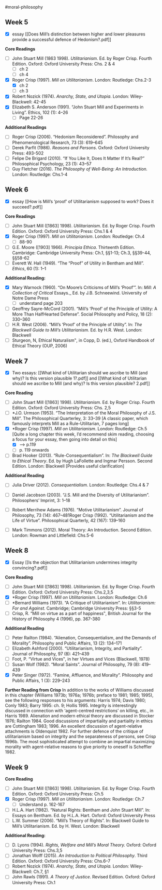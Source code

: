 #moral-philosophy 
## Week 5
- [x] essay [[Does Mill’s distinction between higher and lower pleasures provide a successful defence of Hedonism?.pdf]]

**Core Readings**
- [ ] John Stuart Mill (1863 1998). _Utilitarianism_. Ed. by Roger Crisp. Fourth Edition. Oxford: Oxford University Press: Chs. 2 & 4
	- [ ] ch 2
	- [ ] ch 4
- [x] Roger Crisp (1997). _Mill on Utilitarianism_. London: Routledge: Chs.2-3
	- [x] ch 2
	- [ ] ch 3
- [x] Robert Nozick (1974). _Anarchy, State, and Utopia_. London: Wiley-Blackwell: 42-45
- [x] Elizabeth S. Anderson (1991). “John Stuart Mill and Experiments in Living”. Ethics, 102 (1): 4–26
	- [ ] Page 22-26

**Additional Readings**
- [ ] Roger Crisp (2006). “Hedonism Reconsidered”. Philosophy and Phenomenological Research, 73 (3): 619–645
- [ ] Derek Parfit (1986). _Reasons and Persons_. Oxford: Oxford University Press: 493-502
- [ ] Felipe De Brigard (2010). “If You Like It, Does It Matter If It’s Real?” Philosophical Psychology, 23 (1): 43–57
- [ ] Guy Fletcher (2016). _The Philosophy of Well-Being: An Introduction._ London: Routledge: Chs.1-4

## Week 6
- [x] essay [[How is Mill’s ‘proof’ of Utilitarianism supposed to work? Does it succeed?.pdf]]

**Core Readings**
- [ ] John Stuart Mill ([1863] 1998). _Utilitarianism_. Ed. by Roger Crisp. Fourth Edition. Oxford: Oxford University Press: Chs.1 & 4
- [x] Roger Crisp (1997). _Mill on Utilitarianism_. London: Routledge: Ch.4
	- [ ] 88-90
- [ ] G.E. Moore ([1903] 1966). _Principia Ethica_. Thirteenth Edition. Cambridge: Cambridge University Press: Ch.1, §§1-13; Ch.3, §§39-44, §§58-62
- [ ] Everett W. Hall (1949). “The “Proof” of Utility in Bentham and Mill”. _Ethics_, 60 (1): 1–1

**Additional Reading:**
- [x] Mary Warnock (1960). “On Moore’s Criticisms of Mill’s ‘Proof’”. In: _Mill: A Collection of Critical_ Essays._ Ed. by J.B. Schneewind. University of Notre Dame Press
	- [ ] understand page 203
- [ ] Geoffrey Sayre-McCord (2001). “Mill’s ‘Proof’ of the Principle of Utility: A More Than HalfHearted Defense”. Social Philosophy and Policy, 18 (2): 330–360
- [ ] H.R. West (2006). “Mill’s ‘Proof’ of the Principle of Utility”. In: _The Blackwell Guide to Mill’s_ _Utilitarianism._ Ed. by H.R. West. London: Blackwell
- [ ] Sturgeon, N, Ethical Naturalism‟, in Copp, D. (ed.), Oxford Handbook of Ethical Theory (OUP, 2006)

## Week 7
- [x] Two essays: [[What kind of Utilitarian should we ascribe to Mill (and why)? Is this version plausible 1?.pdf]] and [[What kind of Utilitarian should we ascribe to Mill (and why)? Is this version plausible? 2.pdf]]

**Core Reading**
- [ ] John Stuart Mill ([1863] 1998). _Utilitarianism_. Ed. by Roger Crisp. Fourth Edition. Oxford: Oxford University Press: Chs. 2,5
- [ ] *J.O. Urmson (1953). “The Interpretation of the Moral Philosophy of J.S. Mill”. The Philosophical Quarterley, 3: 33–39 [A classic paper, which famously interprets Mill as a Rule-Utilitarian, 7 pages long]
- [x] *Roger Crisp (1997). _Mill on Utilitarianism_. London: Routledge: Ch.5 [Quite a long chapter this week, I’d recommend skim reading, choosing a focus for your essay, then going into detail on this]
	- [x] --> p.119
	- [ ] p. 119 onwards
- [ ] Brad Hooker (2013). “Rule-Consequentialism”. In: _The Blackwell Guide to Ethical Theory_. Ed. by Hugh LaFollette and Ingmar Persson. Second Edition. London: Blackwell [Provides useful clarification]

**Additional Reading**
- [ ] Julia Driver (2012). _Consequentialism_. London: Routledge: Chs.4 & 7
- [ ] Daniel Jacobson (2003). “J.S. Mill and the Diversity of Utilitarianism”. Philosophers’ Imprint, 3: 1–18
- [ ] Robert Merrihew Adams (1976). “Motive Utilitarianism”. Journal of Philosophy, 73 (14): 467–481Roger Crisp (1992). “Utilitarianism and the Life of Virtue”. Philosophical Quarterly, 42 (167): 139–160
- [ ] Mark Timmons (2012). Moral Theory: An Introduction. Second Edition. London: Rowman and Littlefield: Chs.5-6


## Week 8
- [x] Essay [[Is the objection that Utilitarianism undermines integrity convincing?.pdf]]

**Core Reading**
- [ ] John Stuart Mill ([1863] 1998). _Utilitarianism_. Ed. by Roger Crisp. Fourth Edition. Oxford: Oxford University Press: Chs.2,3,5
- [x] *Roger Crisp (1997). _Mill on Utilitarianism_. London: Routledge: Ch.6
- [ ] *Bernard Williams (1973). “A Critique of Utilitarianism”. In: _Utilitarianism: For and Against._ Cambridge; Cambridge University Press: §§3-5
- [ ] Crisp, R. “Mill on virtue as a part of happiness‟, British Journal for the History of Philosophy 4 (1996), pp. 367-380

**Additional Reading**
- [ ] Peter Railton (1984). “Alienation, Consequentialism, and the Demands of Morality”. Philosophy and Public Affairs, 13 (2): 134–171
- [ ] Elizabeth Ashford (2000). “Utilitarianism, Integrity, and Partiality”. Journal of Philosophy, 97 (8): 421–439 
- [ ] Foot, P. “Virtue and Vices‟, in her Virtues and Vices (Blackwell, 1978)
- [ ] Susan Wolf (1982). “Moral Saints”. Journal of Philosophy, 79 (8): 419–439
- [x] Peter Singer (1972). “Famine, Affluence, and Morality”. Philosophy and Public Affairs, 1 (3): 229–243

**Further Reading from Crisp**
In addition to the works of Williams discussed in this chapter (Williams 1973b; 1976a; 1976b; preface to 1981; 1985; 1995), see the following responses to his arguments: Harris 1974; Davis 1980; Conly 1983; Barry 1995: ch. 9; Hollis 1995. Integrity is interestingly discussed in connection with ‘agent-centred restrictions’ on killing, etc., in Harris 1989. Alienation and modern ethical theory are discussed in Stocker 1976; Railton 1984. Good discussions of impartiality and partiality in ethics are Cottingham 1983; 1996. An excellent discussion of agent-relative attachments is Oldenquist 1982. For further defence of the critique of utilitarianism based on integrity and the separateness of persons, see Crisp 1996b. The most sophisticated attempt to combine an impartial maximizing morality with agent-relative reasons to give priority to oneself is Scheffler 1982.

## Week 9
**Core Reading**
- [ ] John Stuart Mill ([1863] 1998). _Utilitarianism_. Ed. by Roger Crisp. Fourth Edition. Oxford: Oxford University Press: Ch.5
- [x] Roger Crisp (1997). _Mill on Utilitarianism_. London: Routledge: Ch.7
	- [ ] Understand p. 162-167
- [ ] H.L.A. Hart (1982). “Natural Rights: Bentham and John Stuart Mill”. In: Essays on Bentham. Ed. by H.L.A. Hart. Oxford: Oxford University Press
- [ ] L.W. Summer (2006). “Mill’s Theory of Rights”. In: Blackwell Guide to Mill’s Utilitarianism. Ed. by H. West. London: Blackwell

**Additional Reading:**
- [ ] D. Lyons (1994). _Rights, Welfare and Mill’s Moral Theory._ Oxford: Oxford University Press: Chs.3,5
- [ ] Jonathan Wolff (2015). _An Introduction to Political Philosophy_. Third Edition. Oxford: Oxford University Press: Chs.6–7
- [ ] Robert Nozick (1974). _Anarchy, State, and Utopia._ London: Wiley-Blackwell: Ch.7, §1
- [ ] John Rawls (1991). _A Theory of Justice_. Revised Edition. Oxford: Oxford University Press: Ch.1